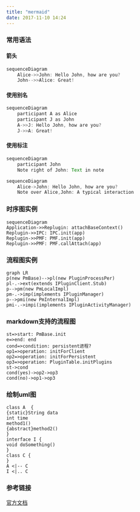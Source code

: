 ```yaml
---
title: "mermaid"
date: 2017-11-10 14:24
---
```


### 常用语法
#### 箭头
```java
sequenceDiagram
    Alice->>John: Hello John, how are you?
    John-->>Alice: Great!
```
#### 使用别名
```java
sequenceDiagram
    participant A as Alice
    participant J as John
    A->>J: Hello John, how are you?
    J->>A: Great!
```
#### 使用标注
```java
sequenceDiagram
    participant John
    Note right of John: Text in note

sequenceDiagram
    Alice->John: Hello John, how are you?
    Note over Alice,John: A typical interaction
```
### 时序图实例
```mermaid
sequenceDiagram
Application->>Replugin: attachBaseContext()
Replugin->>IPC: IPC.init(app)
Replugin->>PMF: PMF.init(app)
Replugin->>PMF: PMF.callAttach(app) 
```
### 流程图实例
```mermaid
graph LR
p(new PmBase)-->pl(new PluginProcessPer)
pl-.->ext(extends IPluginClient.Stub)
p-->pm(new PmLocalImpl)
pm-.->imp(implements IPluginManager)
p-->pmi(new PmInternalImpl)
pmi-.->impi(implements IPluginActivityManager)
```
### markdown支持的流程图
```flow
st=>start: PmBase.init
e=>end: end
cond=>condition: persistent进程?
op1=>operation: initForClient
op2=>operation: initForPersistent
op3=>operation: PluginTable.initPlugins
st->cond
cond(yes)->op2->op3
cond(no)->op1->op3
```
### 绘制uml图
```plantuml
class A  {
{static}String data
int time
method1()
{abstract}method2()
}
interface I {
void doSomething()
}
class C {
}
A <|-- C
I <|.. C
```
### 参考链接
[官方文档](https://mermaidjs.github.io/sequenceDiagram.html)

